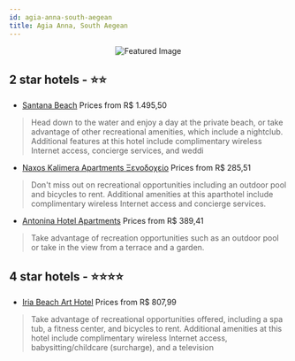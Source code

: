 ```yaml
---
id: agia-anna-south-aegean
title: Agia Anna, South Aegean
---
```


<center><img src="https://i.travelapi.com/hotels/16000000/15770000/15765000/15764989/103de385_z.jpg" alt="Featured Image" /></center>


##  2 star hotels - ⭐️⭐️

-    [Santana Beach](https://us.hurb.com/hotels/agia-anna/santana-beach-JNP-JP01076D?cmp=18055) Prices from R$ 1.495,50
   > Head down to the water and enjoy a day at the private beach, or take advantage of other recreational amenities, which include a nightclub. Additional features at this hotel include complimentary wireless Internet access, concierge services, and weddi
-    [Naxos Kalimera Apartments Ξενοδοχείο](https://us.hurb.com/hotels/agia-anna/naxos-kalimera-apartments-ksenodokheio-JNP-JP350796?cmp=18055) Prices from R$ 285,51
   > Don&apos;t miss out on recreational opportunities including an outdoor pool and bicycles to rent. Additional amenities at this aparthotel include complimentary wireless Internet access and concierge services.
-    [Antonina Hotel Apartments](https://us.hurb.com/hotels/agia-anna/antonina-hotel-apartments-JNP-JP941564?cmp=18055) Prices from R$ 389,41
   > Take advantage of recreation opportunities such as an outdoor pool or take in the view from a terrace and a garden.

##  4 star hotels - ⭐️⭐️⭐️⭐️

-    [Iria Beach Art Hotel](https://us.hurb.com/hotels/agia-anna/iria-beach-art-hotel-JNP-JP981405?cmp=18055) Prices from R$ 807,99
   > Take advantage of recreational opportunities offered, including a spa tub, a fitness center, and bicycles to rent. Additional amenities at this hotel include complimentary wireless Internet access, babysitting/childcare (surcharge), and a television 
